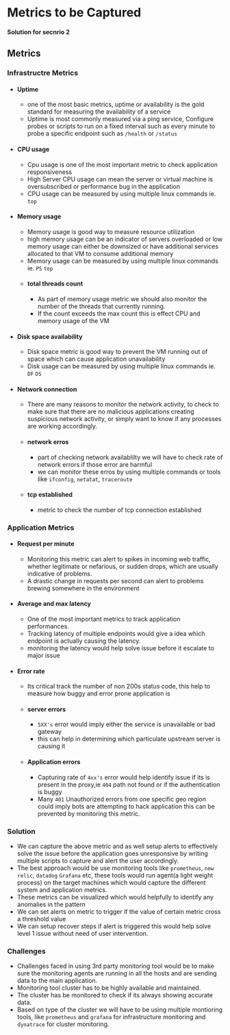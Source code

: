 # Metrics to be Captured

#### Solution for secnrio 2

## Metrics

### Infrastructre Metrics

- #### Uptime
    - one of the most basic metrics, uptime or availability is the gold standard for measuring the  availability of a service
    - Uptime is most commonly measured via a ping service, Configure probes or scripts to run on a fixed interval such as every minute to probe a specific endpoint such as `/health` or `/status`
- #### CPU usage
    - Cpu usage is one of the most important metric to check application responsiveness
    - High Server CPU usage can mean the server or virtual machine is oversubscribed or performance bug in the application
    - CPU usage can be measured by using multiple linux commands ie. `top`
- #### Memory usage
    - Memory usage is good way to measure resource utilization
    - high memory usage can be an indicator of servers overloaded or low memory usage can either be downsized or have additional services allocated to that VM to consume additional memory
    - Memory usage can be measured by using multiple linux commands ie. `PS` `top`
    - #### total threads count
        - As part of memory usage metric we should also monitor the number of the threads that currently running.
        - If the count exceeds the max count  this is effect CPU and memory usage of the VM
- #### Disk space availability
    - Disk space metric is good way to prevent the VM running out of space which can cause application unavailability
    - Disk usage can be measured by using multiple linux commands ie. `DF` `DS`
- #### Network connection
    - There are many reasons to monitor the network activity, to check to make sure that there are no malicious applications creating suspicious network activity, or simply want to know if any processes are working accordingly.
    - #### network erros
        - part of checking network availablilty we will have to check rate of network errors if those error are harmful 
        - we can monitor these erros by using multiple commands or tools like `ifconfig`, `netatat`, `traceroute` 
    - #### tcp established
        - metric to check the number of tcp connection established

### Application Metrics

- #### Request per minute
    -  Monitoring this metric can alert to spikes in incoming web traffic, whether legitimate or nefarious, or sudden drops, which are usually indicative of problems. 
    - A drastic change in requests per second can alert to problems brewing somewhere in the environment 
- #### Average and max latency
    - One of the most important metrics to track application performances.
    - Tracking latency of multiple endpoints would give a idea which endpoint is actually causing the latency.
    - monitoring the latency would help solve issue before it escalate to major issue
- #### Error rate
    - Its critical track the number of non 200s status code, this help to measure how buggy and error prone application is
    - #### server errors
        - `5XX's` error would imply either the service is unavailable or bad gateway
        - this can help in determining which particulate upstream server is causing it
    - #### Application errors
        - Capturing rate of `4xx's` error would help identify issue if its is present in the proxy,ie `404` path not found or if the authentication is buggy
        - Many `401` Unauthorized errors from one specific geo region could imply bots are attempting to hack application this can be prevented by monitoring this metric.

### Solution
- We can capture the above metric and as well setup alerts to effectively solve the issue before the application goes unresponsive by writing multiple scripts to capture and alert the user accordingly.
- The best approach would be use monitoring tools like `prometheus`, `new relic`, `datadog` `Grafana` etc,
these tools would run agent(a light weight process) on the target machines which would capture the different system and application metrics.
- These metrics can be visualized which would helpfully to identify any anomalies in the pattern
- We can set alerts on metric to trigger if the value of certain metric cross a threshold value
- We can setup recover steps if alert is triggered this would help solve level 1 issue without need of user intervention.

### Challenges
- Challenges faced in using 3rd party monitoring tool would be to make sure the monitoring agents are running in all the hosts and are sending data to the main application.
- Monitoring tool cluster has to be highly available and maintained.
- The cluster has be monitored to check if its always showing accurate data.
- Based on type of the cluster we will have to be using multiple montioring tools, like `prometheus` and `grafana` for infrastructure monitoring and `dynatrace` for cluster monitoring.


